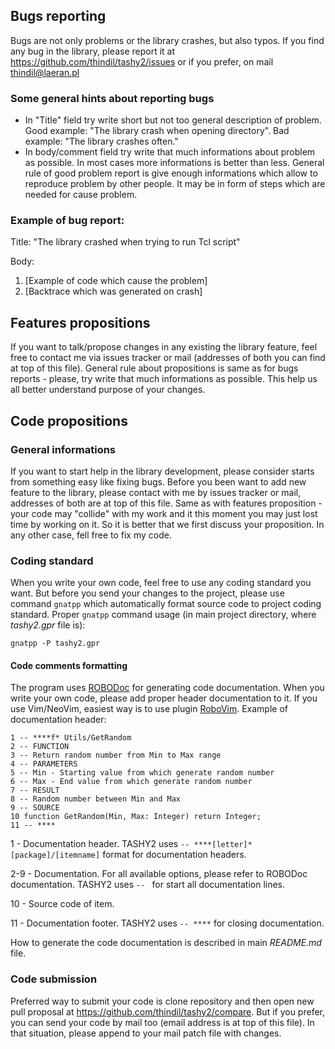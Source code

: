## Bugs reporting

Bugs are not only problems or the library crashes, but also typos. If you
find any bug in the library, please report it at
<https://github.com/thindil/tashy2/issues> or if you prefer, on mail
<thindil@laeran.pl>

### Some general hints about reporting bugs

- In "Title" field try write short but not too general description of
  problem. Good example: "The library crash when opening directory". Bad
  example: "The library crashes often."
- In body/comment field try write that much informations about problem as
  possible. In most cases more informations is better than less. General rule
  of good problem report is give enough informations which allow to reproduce
  problem by other people. It may be in form of steps which are needed for
  cause problem.

### Example of bug report:

Title: "The library crashed when trying to run Tcl script"

Body:

1. [Example of code which cause the problem]
2. [Backtrace which was generated on crash]

## Features propositions

If you want to talk/propose changes in any existing the library feature, feel
free to contact me via issues tracker or mail (addresses of both you can find
at top of this file). General rule about propositions is same as for bugs
reports - please, try write that much informations as possible. This help us
all better understand purpose of your changes.

## Code propositions

### General informations

If you want to start help in the library development, please consider starts
from something easy like fixing bugs. Before you been want to add new feature
to the library, please contact with me by issues tracker or mail, addresses
of both are at top of this file. Same as with features proposition - your code
may "collide" with my work and it this moment you may just lost time by
working on it. So it is better that we first discuss your proposition. In any
other case, fell free to fix my code.

### Coding standard

When you write your own code, feel free to use any coding standard you want.
But before you send your changes to the project, please use command `gnatpp`
which automatically format source code to project coding standard. Proper
`gnatpp` command usage (in main project directory, where *tashy2.gpr* file is):

`gnatpp -P tashy2.gpr`

#### Code comments formatting

The program uses [ROBODoc](https://rfsber.home.xs4all.nl/Robo/) for generating
code documentation. When you write your own code, please add proper header
documentation to it. If you use Vim/NeoVim, easiest way is to use plugin
[RoboVim](https://github.com/thindil/robovim). Example of documentation
header:

    1 -- ****f* Utils/GetRandom
    2 -- FUNCTION
    3 -- Return random number from Min to Max range
    4 -- PARAMETERS
    5 -- Min - Starting value from which generate random number
    6 -- Max - End value from which generate random number
    7 -- RESULT
    8 -- Random number between Min and Max
    9 -- SOURCE
    10 function GetRandom(Min, Max: Integer) return Integer;
    11 -- ****

1 - Documentation header. TASHY2 uses `-- ****[letter]* [package]/[itemname]`
format for documentation headers.

2-9 - Documentation. For all available options, please refer to ROBODoc
documentation. TASHY2 uses `-- ` for start all documentation lines.

10 - Source code of item.

11 - Documentation footer. TASHY2 uses `-- ****` for closing documentation.

How to generate the code documentation is described in main *README.md* file.

### Code submission

Preferred way to submit your code is clone repository and then open new pull
proposal at <https://github.com/thindil/tashy2/compare>. But if you prefer,
you can send your code by mail too (email address is at top of this file). In
that situation, please append to your mail patch file with changes.
